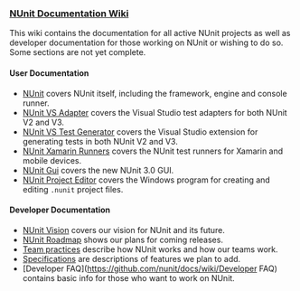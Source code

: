 ### [NUnit Documentation Wiki](https://github.com/nunit/docs/wiki)
This wiki contains the documentation for all active NUnit projects as well as developer documentation for those working on NUnit or wishing to do so. Some sections are not yet complete.

#### User Documentation
 * [NUnit](https://github.com/nunit/docs/wiki/NUnit-Documentation) covers NUnit itself, including the framework, engine and console runner.
 * [NUnit VS Adapter](https://github.com/nunit/docs/wiki/Visual-Studio-Test-Adapter) covers the Visual Studio test adapters for both NUnit V2 and V3.
 * [NUnit VS Test Generator](https://github.com/nunit/docs/wiki/Visual-Studio-Test-Generator) covers the Visual Studio extension for generating tests in both NUnit V2 and V3.
 * [NUnit Xamarin Runners](https://github.com/nunit/docs/wiki/NUnit-Xamarin-Runners) covers the NUnit test runners for Xamarin and mobile devices.
 * [NUnit Gui](https://github.com/nunit/docs/wiki/NUnit-Gui) covers the new NUnit 3.0 GUI.
 * [NUnit Project Editor](https://github.com/nunit/docs/wiki/Project-Editor) covers the Windows program for creating and editing `.nunit` project files.


#### Developer Documentation
 * [NUnit Vision](https://github.com/nunit/docs/wiki/NUnit-Vision) covers our vision for NUnit and its future.
 * [NUnit Roadmap](https://github.com/nunit/docs/wiki/NUnit-Roadmap) shows our plans for coming releases.
 * [Team practices](https://github.com/nunit/docs/wiki/Team-Practices) describe how NUnit works and how our teams work.
 * [Specifications](https://github.com/nunit/docs/wiki/Specifications) are descriptions of features we plan to add.
 * [Developer FAQ](https://github.com/nunit/docs/wiki/Developer FAQ) contains basic info for those who want to work on NUnit.
